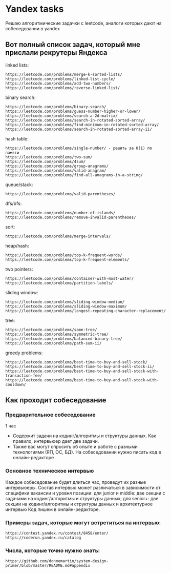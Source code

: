 # Yandex tasks
Решаю алгоритмические задачки с leetcode, аналоги которых дают на собеседовании в yandex

## Вот полный список задач, который мне прислали рекрутеры Яндекса
linked lists:

    https://leetcode.com/problems/merge-k-sorted-lists/
    https://leetcode.com/problems/linked-list-cycle/
    https://leetcode.com/problems/add-two-numbers/
    https://leetcode.com/problems/reverse-linked-list/

binary search:

    https://leetcode.com/problems/binary-search/
    https://leetcode.com/problems/guess-number-higher-or-lower/
    https://leetcode.com/problems/search-a-2d-matrix/
    https://leetcode.com/problems/search-in-rotated-sorted-array/
    https://leetcode.com/problems/find-minimum-in-rotated-sorted-array/
    https://leetcode.com/problems/search-in-rotated-sorted-array-ii/

hash table:

    https://leetcode.com/problems/single-number/ - решить за O(1) по памяти
    https://leetcode.com/problems/two-sum/
    https://leetcode.com/problems/4sum/
    https://leetcode.com/problems/group-anagrams/
    https://leetcode.com/problems/valid-anagram/
    https://leetcode.com/problems/find-all-anagrams-in-a-string/

queue/stack:

    https://leetcode.com/problems/valid-parentheses/

dfs/bfs:

    https://leetcode.com/problems/number-of-islands/
    https://leetcode.com/problems/remove-invalid-parentheses/

sort:

    https://leetcode.com/problems/merge-intervals/

heap/hash:

    https://leetcode.com/problems/top-k-frequent-words/
    https://leetcode.com/problems/top-k-frequent-elements/

two pointers:

    https://leetcode.com/problems/container-with-most-water/
    https://leetcode.com/problems/partition-labels/

sliding window:

    https://leetcode.com/problems/sliding-window-median/
    https://leetcode.com/problems/sliding-window-maximum/
    https://leetcode.com/problems/longest-repeating-character-replacement/

tree:

    https://leetcode.com/problems/same-tree/
    https://leetcode.com/problems/symmetric-tree/
    https://leetcode.com/problems/balanced-binary-tree/
    https://leetcode.com/problems/path-sum-ii/

greedy problems:

    https://leetcode.com/problems/best-time-to-buy-and-sell-stock/
    https://leetcode.com/problems/best-time-to-buy-and-sell-stock-ii/
    https://leetcode.com/problems/best-time-to-buy-and-sell-stock-with-transaction-fee/
    https://leetcode.com/problems/best-time-to-buy-and-sell-stock-with-cooldown/

## Как проходит собеседование
### Предварительное собеседование
1 час
- Содержит задачи на кодинг/алгоритмы и структуры данных. Как правило, интервьюер дает две задачи.
- Также вас могут спросить об опыте и работе с разными технологиями (ЯП, ОС, БД). На собеседовании нужно писать код в онлайн-редакторе

### Основное техническое интервью
Каждое собеседование будет длиться час, проведут их разные интервьюеры.
Состав интервью может различаться в зависимости от специфики вакансии и уровня позиции: для junior и middle: две секции с задачами на кодинг/алгоритмы и структуры данных; для senior+: две секции на кодинг/алгоритмы и структуры данных и архитектурное интервью
Код пишем в онлайн-редакторе.

### Примеры задач, которые могут встретиться на интервью:
    
    https://contest.yandex.ru/contest/8458/enter/ 
    https://coderun.yandex.ru/catalog

### Числа, которые точно нужно знать:
    
    https://github.com/donnemartin/system-design-primer/blob/master/README.md#appendix
